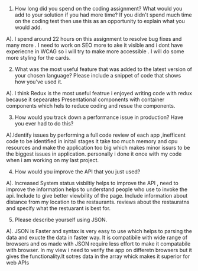 1.	How long did you spend on the coding assignment? What would you add to your solution if you had more time? If you didn't spend much time on the coding test then use this as an opportunity to explain what you would add.

A). I spend around 22 hours on this assignment  to resolve bug fixes and many more . I need to work on SEO more to ake it visible and i dont have experiecne in WCAG so i will try to make more accessible . I will do some more styling for the cards.

2.	What was the most useful feature that was added to the latest version of your chosen language? Please include a snippet of code that shows how you've used it.

A). I think Redux is the most useful featrue i enjoyed writing code with redux because it sepearates Presentational components with container components which hels to reduce coding and resue the components.



3.	How would you track down a performance issue in production? Have you ever had to do this?

A).Identify issues by performing a full code review of each app ,inefficent code to be identified in initail stages it take too much memory and cpu resources and make the application too big which makes minor issurs to be the biggest issues in application. personally i done it once  with my code when i am working on my last project.



4.	How would you improve the API that you just used?

A). Increased System status visbiltiy helps to improve the API , need to improve the information helps to understand people who use to invoke the api.
Include to give better viewbility of the page. Include information about distance from my location to the restaurants. reviews about the restauratns and specify what the restuarant is best for.

5.	Please describe yourself using JSON.

A). JSON  is Faster and syntax is very easy to use  which helps to parsing the data and exucte the data in faster way. It is compatibile with wide range of browsers and os made with JSON require less effort to make it compatabile with browser. In my view i need to verify the app on differetn browsers but it gives the functionality.It sotres data in the array whick makes it superior for web APIs

